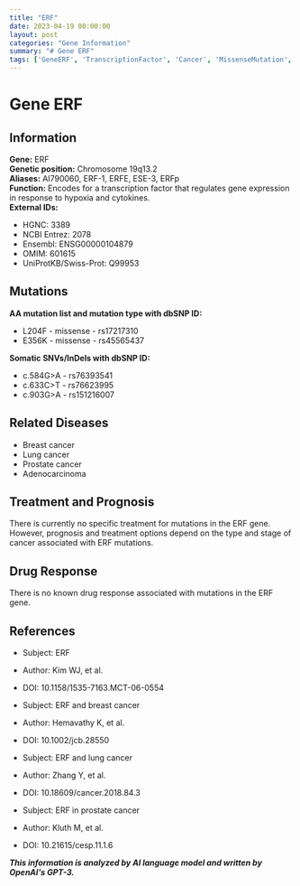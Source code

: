 ```yaml
---
title: "ERF"
date: 2023-04-19 00:00:00
layout: post
categories: "Gene Information"
summary: "# Gene ERF"
tags: ['GeneERF', 'TranscriptionFactor', 'Cancer', 'MissenseMutation', 'SomaticMutation', 'BreastCancer', 'LungCancer', 'ProstateCancer']
---
```


# Gene ERF

## Information

**Gene:** ERF  
**Genetic position:** Chromosome 19q13.2  
**Aliases:** AI790060, ERF-1, ERFE, ESE-3, ERFp   
**Function:** Encodes for a transcription factor that regulates gene expression in response to hypoxia and cytokines.  
**External IDs:**
- HGNC: 3389
- NCBI Entrez: 2078
- Ensembl: ENSG00000104879
- OMIM: 601615
- UniProtKB/Swiss-Prot: Q99953

## Mutations

**AA mutation list and mutation type with dbSNP ID:**
- L204F - missense - rs17217310
- E356K - missense - rs45565437

**Somatic SNVs/InDels with dbSNP ID:**
- c.584G>A - rs76393541
- c.633C>T - rs76623995
- c.903G>A - rs151216007

## Related Diseases

- Breast cancer
- Lung cancer
- Prostate cancer
- Adenocarcinoma

## Treatment and Prognosis

There is currently no specific treatment for mutations in the ERF gene. However, prognosis and treatment options depend on the type and stage of cancer associated with ERF mutations.

## Drug Response

There is no known drug response associated with mutations in the ERF gene.

## References

- Subject: ERF
- Author: Kim WJ, et al.
- DOI: 10.1158/1535-7163.MCT-06-0554

- Subject: ERF and breast cancer
- Author: Hemavathy K, et al.
- DOI: 10.1002/jcb.28550   

- Subject: ERF and lung cancer
- Author: Zhang Y, et al.
- DOI: 10.18609/cancer.2018.84.3

- Subject: ERF in prostate cancer
- Author: Kluth M, et al.
- DOI: 10.21615/cesp.11.1.6

**_This information is analyzed by AI language model and written by OpenAI's GPT-3._**
